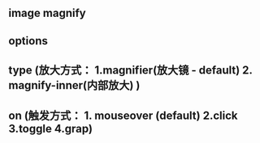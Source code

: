 ## image magnify

## options 
##          type (放大方式： 1.magnifier(放大镜 - default) 2. magnify-inner(内部放大)  )
##          on   (触发方式： 1. mouseover (default) 2.click 3.toggle 4.grap)
